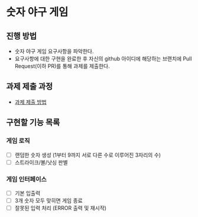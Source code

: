 # 숫자 야구 게임
## 진행 방법
* 숫자 야구 게임 요구사항을 파악한다.
* 요구사항에 대한 구현을 완료한 후 자신의 github 아이디에 해당하는 브랜치에 Pull Request(이하 PR)를 통해 과제를 제출한다.

## 과제 제출 과정
* [과제 제출 방법](https://github.com/next-step/nextstep-docs/tree/master/precourse)

## 구현할 기능 목록
### 게임 로직
* [ ] 랜덤한 숫자 생성 (1부터 9까지 서로 다른 수로 이루어진 3자리의 수)
* [ ] 스트라이크/볼/낫싱 판별
### 게임 인터페이스
* [ ] 기본 입출력
* [ ] 3개 숫자 모두 맞히면 게임 종료
* [ ] 잘못된 입력 처리 (ERROR 출력 및 재시작)